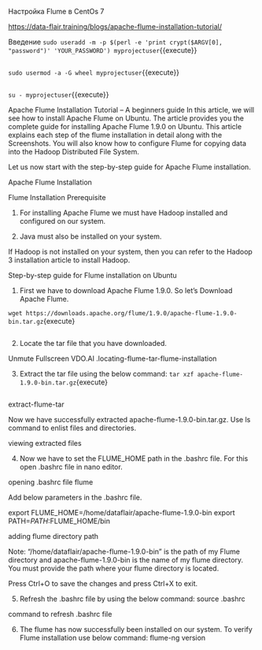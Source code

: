 Настройка Flume в CentOs 7


https://data-flair.training/blogs/apache-flume-installation-tutorial/


Введение
`
sudo useradd -m -p $(perl -e 'print crypt($ARGV[0], "password")' 'YOUR_PASSWORD') myprojectuser
`{{execute}}
```
```
`
sudo usermod -a -G wheel myprojectuser
`{{execute}}
```
```
`
su - myprojectuser
`{{execute}}

Apache Flume Installation Tutorial – A beginners guide
In this article, we will see how to install Apache Flume on Ubuntu. The article provides you the complete guide for installing Apache Flume 1.9.0 on Ubuntu. This article explains each step of the flume installation in detail along with the Screenshots. You will also know how to configure Flume for copying data into the Hadoop Distributed File System.

Let us now start with the step-by-step guide for Apache Flume installation.

Apache Flume Installation

Flume Installation Prerequisite
1. For installing Apache Flume we must have Hadoop installed and configured on our system.

2. Java must also be installed on your system.

If Hadoop is not installed on your system, then you can refer to the Hadoop 3 installation article to install Hadoop.

Step-by-step guide for Flume installation on Ubuntu
1. First we have to download Apache Flume 1.9.0. So let’s Download Apache Flume.

`
wget https://downloads.apache.org/flume/1.9.0/apache-flume-1.9.0-bin.tar.gz
`{execute}
```
```

2. Locate the tar file that you have downloaded.

Unmute
Fullscreen
VDO.AI
.locating-flume-tar-flume-installation

3. Extract the tar file using the below command:
`
tar xzf apache-flume-1.9.0-bin.tar.gz
`{execute}
```
```
extract-flume-tar

Now we have successfully extracted apache-flume-1.9.0-bin.tar.gz. Use ls command to enlist files and directories.

viewing extracted files

4. Now we have to set the FLUME_HOME path in the .bashrc file. For this open .bashrc file in nano editor.

opening .bashrc file flume

Add below parameters in the .bashrc file.




export FLUME_HOME=/home/dataflair/apache-flume-1.9.0-bin
export PATH=$PATH:$FLUME_HOME/bin

adding flume directory path

Note: “/home/dataflair/apache-flume-1.9.0-bin” is the path of my Flume directory and apache-flume-1.9.0-bin is the name of my flume directory. You must provide the path where your flume directory is located.

Press Ctrl+O to save the changes and press Ctrl+X to exit.

5. Refresh the .bashrc file by using the below command:
source .bashrc

command to refresh .bashrc file

6. The flume has now successfully been installed on our system. To verify Flume installation use below command:
flume-ng version


